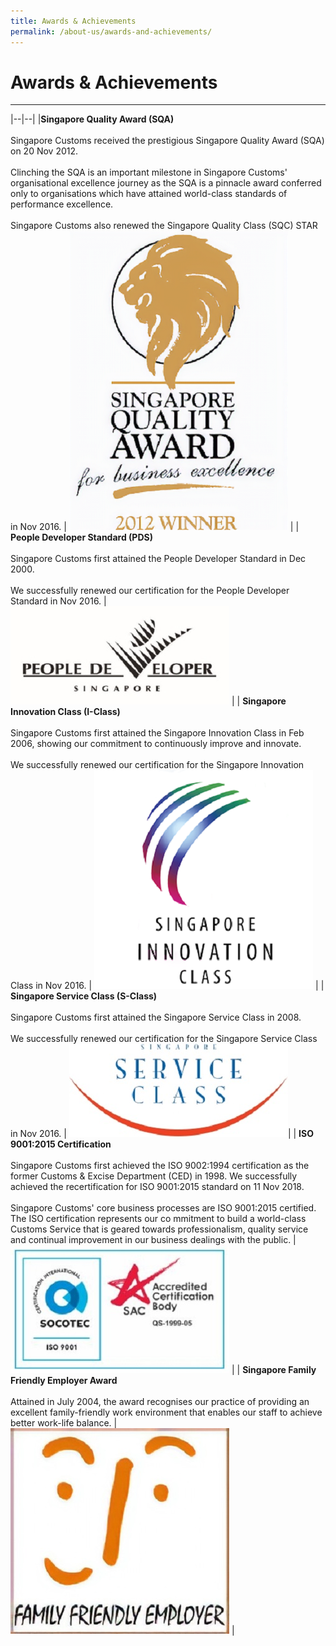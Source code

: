 ```yaml
---
title: Awards & Achievements
permalink: /about-us/awards-and-achievements/
---
```


# Awards & Achievements

---

|--|--|
|**Singapore Quality Award (SQA)** <br><br> Singapore Customs received the prestigious Singapore Quality Award (SQA) on 20 Nov 2012. <br><br> Clinching the SQA is an important milestone in Singapore Customs' organisational excellence journey as the SQA is a pinnacle award conferred only to organisations which have attained world-class standards of performance excellence. <br><br> Singapore Customs also renewed the Singapore Quality Class (SQC) STAR in Nov 2016. | ![SQA](/images/about-us/aa1.png) | 
| **People Developer Standard (PDS)**  <br><br> Singapore Customs first attained the People Developer Standard in Dec 2000. <br><br> We successfully renewed our certification for the People Developer Standard in Nov 2016. | ![PDS](/images/about-us/aa2.jpg) |
| **Singapore Innovation Class (I-Class)** <br><br> Singapore Customs first attained the Singapore Innovation Class in Feb 2006, showing our commitment to continuously improve and innovate. <br><br> We successfully renewed our certification for the Singapore Innovation Class in Nov 2016. | ![SIC](/images/about-us/aa3.png) | 
| **Singapore Service Class (S-Class)** <br><Br> Singapore Customs first attained the Singapore Service Class in 2008. <br><br> We successfully renewed our certification for the Singapore Service Class in Nov 2016. | ![SSC](/images/about-us/aa4.jpg)|
| **ISO 9001:2015 Certification** <br><br> Singapore Customs first achieved the ISO 9002:1994 certification as the former Customs & Excise Department (CED) in 1998. We successfully achieved the recertification for ISO 9001:2015 standard on 11 Nov 2018. <br><br> Singapore Customs' core business processes are ISO 9001:2015 certified. The ISO certification represents our co mmitment to build a world-class Customs Service that is geared towards professionalism, quality service and continual improvement in our business dealings with the public. | ![ISO](/images/about-us/aa6.jpg) |
| **Singapore Family Friendly Employer Award** <br><Br> Attained in July 2004, the award recognises our practice of providing an excellent family-friendly work environment that enables our staff to achieve better work-life balance. |![SFF](/images/about-us/aa5.jpg) |



